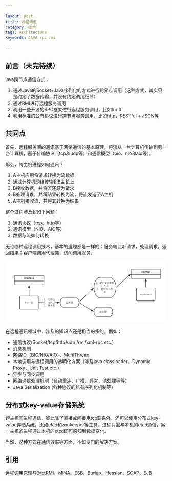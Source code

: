 ```yaml
---

layout: post
title: 远程调用
category: 技术
tags: Architecture
keywords: JAVA rpc rmi

---
```


## 前言（未完待续） ##

java跨节点通信方式：

1. 通过Java的Socket+Java序列化的方式进行跨界点调用（这种方式，其实只是约定了数据传输，并没有约定调用细节）
2. 通过RMI进行远程服务调用
3. 利用一些开源的RPC框架进行远程服务调用，比如thrift
4. 利用标准的公有协议进行跨节点服务调用，比如http，RESTful + JSON等 


## 共同点

首先，远程服务间的通讯基于网络通信的基本原理，将流从一台计算机传输到另一台计算机，基于传输协议（tcp和udp等）和通信模型（bio、nio和aio等）。

那么，跨主机进程如何通讯？

1. A主机应用将请求转换为流数据
2. 通过计算机网络传输到B主机上
3. B接收数据，并将流还原为请求
4. B处理请求，并将结果转换为流，将流发送至A主机
5. A主机接收流，并将其转换为结果


整个过程涉及到如下问题：

1. 通讯协议（tcp、http等）
2. 通讯模型（NIO、AIO等）
3. 数据与流如何转换

无论哪种远程调用技术，基本的道理都是一样的：服务端监听请求，处理请求，返回结果；客户端调用代理类，访问调用服务。

![Alt text](/public/upload/architecture/remotecall.png)

在远程通讯领域中，涉及的知识点还是相当的多的，例如：

- 通信协议(Socket/tcp/http/udp /rmi/xml-rpc etc.)
- 消息机制
- 网络IO（BIO/NIO/AIO）、MultiThread
- 本地调用与远程调用的透明化方案（涉及java classloader、Dynamic Proxy、Unit Test etc.）
- 异步与同步调用
- 网络通信处理机制（自动重连、广播、异常、池处理等等）
- Java Serialization (各种协议的私有序列化机制等)

## 分布式key-value存储系统

跨主机间进程通信，彼此除了直接或间接用tcp联系外，还可以使用分布式key-value存储系统，比如etcd和zookeeper等工具。进程只需与本机的etcd通信，另一主机的进程通过本机的etcd即可感知到数据变化。

当然，这种方式在通信效率等方面，不如专门的解决方案。


## 引用

[远程调用原理与对比RMI、MINA、ESB、Burlap、Hessian、SOAP、EJB][]






[远程调用原理与对比RMI、MINA、ESB、Burlap、Hessian、SOAP、EJB]: http://blog.sina.com.cn/s/blog_5f53615f01014xfj.html
